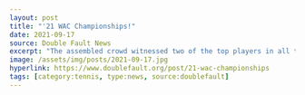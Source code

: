 ```yaml
---
layout: post
title: "'21 WAC Championships!"
date: 2021-09-17
source: Double Fault News
excerpt: "The assembled crowd witnessed two of the top players in all the land go at it, and go at it they did!  Both players, no stranger to one another as this was their third match, traded power for power, trying to blast their opponents off the court!"
image: /assets/img/posts/2021-09-17.jpg
hyperlink: https://www.doublefault.org/post/21-wac-championships
tags: [category:tennis, type:news, source:doublefault]
---
```

